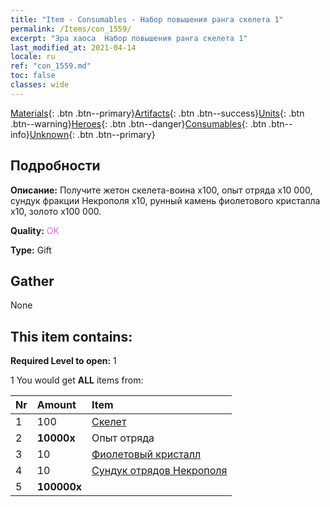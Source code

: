 ```yaml
---
title: "Item - Consumables - Набор повышения ранга скелета 1"
permalink: /Items/con_1559/
excerpt: "Эра хаоса  Набор повышения ранга скелета 1"
last_modified_at: 2021-04-14
locale: ru
ref: "con_1559.md"
toc: false
classes: wide
---
```

 [Materials](/ru/Items/){: .btn .btn--primary}[Artifacts](/ru/Items/Artifacts/){: .btn .btn--success}[Units](/ru/Items/Units/){: .btn .btn--warning}[Heroes](/ru/Items/Heroes/){: .btn .btn--danger}[Consumables](/ru/Items/Consumables/){: .btn .btn--info}[Unknown](/ru/Items/Unknown/){: .btn .btn--primary}

## Подробности
 **Описание:** Получите жетон скелета-воина x100, опыт отряда x10 000, сундук фракции Некрополя x10, рунный камень фиолетового кристалла x10, золото x100 000.

 **Quality:** <span style="color: #DA70D6">OK</span>

 **Type:** Gift

## Gather

  None

## This item contains:

 **Required Level to open:** 1

 1 You would get **ALL** items  from:

  | Nr | Amount |     Item    |
  |:---|:-------|:------------|
  | 1 | 100 | [Скелет](/ru/Items/unt_208/) | 
  | 2 |  **10000x** | Опыт отряда |  | 
  | 3 | 10 | [Фиолетовый кристалл](/ru/Items/con_720/) | 
  | 4 | 10 | [Сундук отрядов Некрополя](/ru/Items/con_1271/) | 
  | 5 |  **100000x** | <i class="fas fa-coins"/> |  | 
